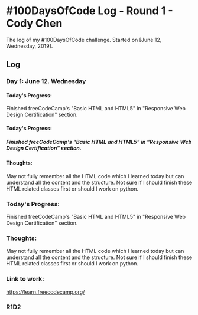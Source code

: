 # #100DaysOfCode Log - Round 1 - Cody Chen

The log of my #100DaysOfCode challenge. Started on [June 12, Wednesday, 2019].

## Log

<h3>Day 1: June 12. Wednesday</h3>
<h4>Today's Progress:</h4><p>Finished freeCodeCamp's "Basic HTML and HTML5" in "Responsive Web Design Certification" section.</p>

<h4>Today's Progress:</h4> <h5>Finished freeCodeCamp's "Basic HTML and HTML5" in "Responsive Web Design Certification" section.</h5>

<h4>Thoughts:</h4>
<p>
  May not fully remember all the HTML code which I learned today but can understand all the content and the structure. Not sure if I should finish these HTML related classes first or should I work on python. </p>

### Today's Progress:
Finished freeCodeCamp's "Basic HTML and HTML5" in "Responsive Web Design Certification" section.

### Thoughts:
May not fully remember all the HTML code which I learned today but can understand all the content and the structure. Not sure if I should finish these HTML related classes first or should I work on python. 

### Link to work: 
https://learn.freecodecamp.org/


### R1D2
